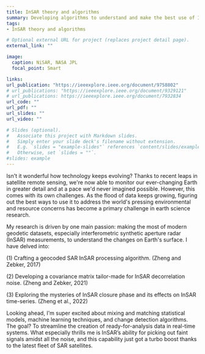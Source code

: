 ```yaml
---
title: InSAR theory and algorithms
summary: Developing algorithms to understand and make the best use of InSAR data
tags:
- InSAR theory and algorithms

# Optional external URL for project (replaces project detail page).
external_link: ""

image:
  caption: NiSAR, NASA JPL
  focal_point: Smart

links:
url_publication: "https://ieeexplore.ieee.org/document/9758802"
# url_publications: "https://ieeexplore.ieee.org/document/9329121"
# url_publications: https://ieeexplore.ieee.org/document/7932834
url_code: ""
url_pdf: ""
url_slides: ""
url_video: ""

# Slides (optional).
#   Associate this project with Markdown slides.
#   Simply enter your slide deck's filename without extension.
#   E.g. `slides = "example-slides"` references `content/slides/example-slides.md`.
#   Otherwise, set `slides = ""`.
#slides: example
---
```


Isn't it wonderful how technology keeps evolving? Thanks to recent leaps in satellite remote sensing, we're now able to monitor our ever-changing Earth in greater detail and at a pace we'd never imagined possible. However, this comes with its own challenges. As the flood of data keeps growing, figuring out the best ways to use it to address the world's pressing environmental and resource concerns has become a primary challenge in earth science research.

My research is driven by one main passion: making the most of modern geodetic datasets, especially interferometric synthetic aperture radar (InSAR) measurements, to understand the changes on Earth's surface. I have delved into:

(1) Crafting a geocoded SAR InSAR processing algorithm. (Zheng and Zebker, 2017)

(2) Developing a covariance matrix tailor-made for InSAR decorrelation noise. (Zheng and Zebker, 2021)

(3) Exploring the mysteries of InSAR closure phase and its effects on InSAR time-series. (Zheng et al., 2022)

Looking ahead, I'm super excited about mixing and matching statistical models, machine learning techniques, and change detection algorithms. The goal? To streamline the creation of ready-for-analysis data in real-time systems. What especially thrills me is InSAR’s ability for picking out faint signals amidst all the noise, and this capability just got a turbo boost thanks to the latest fleet of SAR satellites.



